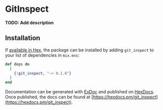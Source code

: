 # GitInspect

**TODO: Add description**

## Installation

If [available in Hex](https://hex.pm/docs/publish), the package can be installed
by adding `git_inspect` to your list of dependencies in `mix.exs`:

```elixir
def deps do
  [
    {:git_inspect, "~> 0.1.0"}
  ]
end
```

Documentation can be generated with [ExDoc](https://github.com/elixir-lang/ex_doc)
and published on [HexDocs](https://hexdocs.pm). Once published, the docs can
be found at [https://hexdocs.pm/git_inspect](https://hexdocs.pm/git_inspect).

